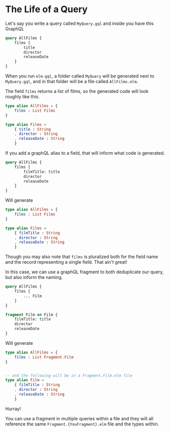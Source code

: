 # The Life of a Query

Let's say you write a query called `MyQuery.gql` and inside you have this GraphQL

```GraphQL
query AllFilms {
    films {
        title
        director
        releaseDate
    }
}
```

When you run `elm-gql`, a folder called `MyQuery` will be generated next to `MyQuery.gql`, and in that folder will be a file called `AllFilms.elm`.

The field `films` returns a list of films, so the generated code will look roughly like this.

```elm
type alias AllFilms = {
    films : List Films
}

type alias Films =
    { title : String
    , director : String
    , releaseDate : String
    }
```

If you add a graphQL alias to a field, that will inform what code is generated.

```GraphQL
query AllFilms {
    films {
        filmTitle: title
        director
        releaseDate
    }
}
```

Will generate

```elm
type alias AllFilms = {
    films : List Films
}

type alias Films =
    { filmTitle : String
    , director : String
    , releaseDate : String
    }
```

Though you may also note that `films` is pluralized both for the field name and the record representing a single field. That ain't great!

In this case, we can use a graphQL fragment to both deduplicate our query, but also inform the naming.

```graphQL
query AllFilms {
    films {
        ... Film
    }
}

fragment Film on Film {
    filmTitle: title
    director
    releaseDate
}
```

Will generate

```elm
type alias AllFilms = {
    films : List Fragment.Film
}


-- and the following will be in a Fragment.Film.elm file
type alias Film =
    { filmTitle : String
    , director : String
    , releaseDate : String
    }
```

Hurray!

You can use a fragment in multiple queries within a file and they will all reference the same `Fragment.{YouFragment}.elm` file and the types within.
